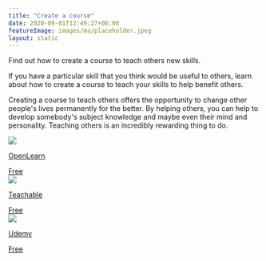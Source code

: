 ```yaml
---
title: "Create a course"
date: 2020-09-01T12:49:27+06:00
featureImage: images/ma/placeholder.jpeg
layout: static
---
```


Find out how to create a course to teach others new skills.

If you have a particular skill that you think would be useful to others, learn about how to create a course to teach your skills to help benefit others.

Creating a course to teach others offers the opportunity to change other people's lives permanently for the better. By helping others, you can help to develop somebody's subject knowledge and maybe even their mind and personality. Teaching others is an incredibly rewarding thing to do.

<a class="ma-link" href="https://www.open.edu/openlearncreate/"><div class="ma-card ma-card-Learning"><div class="ma-icon"><img src ="/images/Icon-check - learning - opacity.svg"/></div><div class="ma-name"><p>OpenLearn</p></div><div class="ma-paid-text"><span>Free</span></div></div></a><a class="ma-link" href="https://teachable.com/"><div class="ma-card ma-card-Learning"><div class="ma-icon"><img src ="/images/Icon-check - learning - opacity.svg"/></div><div class="ma-name"><p>Teachable</p></div><div class="ma-paid-text"><span>Free</span></div></div></a><a class="ma-link" href="https://click.linksynergy.com/deeplink?id=L8N3em0sP4o&mid=47900&murl=https://www.udemy.com/teaching/?ref=teach_header"><div class="ma-card ma-card-Learning"><div class="ma-icon"><img src ="/images/Icon-check - learning - opacity.svg"/></div><div class="ma-name"><p>Udemy</p></div><div class="ma-paid-text"><span>Free</span></div></div></a>  

<br/><br/>






